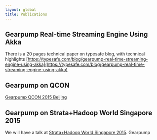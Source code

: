 ```yaml
---
layout: global
title: Publications
---
```


## Gearpump Real-time Streaming Engine Using Akka

There is a 20 pages technical paper on typesafe blog, with technical highlights [https://typesafe.com/blog/gearpump-real-time-streaming-engine-using-akka](https://typesafe.com/blog/gearpump-real-time-streaming-engine-using-akka)

## Gearpump on QCON
[Gearpump QCON 2015 Beijing](publications/gearpump_qcon.pdf)

## Gearpump on Strata+Hadoop World Singapore 2015
We will have a talk at [Strata+Hadoop World Singapore 2015](http://conferences.oreilly.com/strata/big-data-conference-sg-2015/public/schedule/detail/45109).
Gearpump